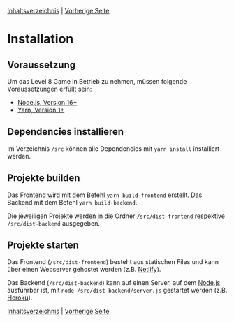 [Inhaltsverzeichnis](inhaltsverzeichnis.md) | [Vorherige Seite](ausblick_grenzen.md)

# Installation

## Voraussetzung

Um das Level 8 Game in Betrieb zu nehmen, müssen folgende Voraussetzungen erfüllt sein:

- [Node.js, Version 16+](https://nodejs.org/en/)
- [Yarn, Version 1+](https://yarnpkg.com/)

## Dependencies installieren

Im Verzeichnis `/src` können alle Dependencies mit `yarn install` installiert werden.

## Projekte builden

Das Frontend wird mit dem Befehl `yarn build-frontend` erstellt. Das Backend mit dem Befehl `yarn build-backend`.

Die jeweiligen Projekte werden in die Ordner `/src/dist-frontend` respektive `/src/dist-backend` ausgegeben.

## Projekte starten

Das Frontend (`/src/dist-frontend`) besteht aus statischen Files und kann über einen Webserver gehostet werden (z.B. [Netlify](https://www.netlify.com/)).

Das Backend (`/src/dist-backend`) kann auf einen Server, auf dem [Node.js](https://nodejs.org/en/) ausführbar ist, mit `node /src/dist-backend/server.js` gestartet werden (z.B. [Heroku](https://heroku.com/)).

[Inhaltsverzeichnis](inhaltsverzeichnis.md) | [Vorherige Seite](ausblick_grenzen.md)
